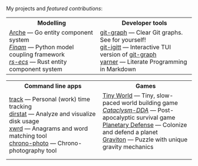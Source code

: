 My projects and *featured contributions*:

<table>
  <tr>
    <th width="500px">Modelling</th>
    <th width="500px">Developer tools</th>
  </tr>
  <tr>
    <td>
          <a href="https://github.com/mlange-42/arche">Arche</a> &mdash; 
          Go entity component system<br/>
          <a href="https://github.com/finam-ufz/finam"><i>Finam</i></a> &mdash; 
          Python model coupling framework<br/>
          <a href="https://github.com/adamreichold/rs-ecs"><i>rs-ecs</i></a> &mdash; 
          Rust entity component system<br/>
    </td>
    <td>
          <a href="https://github.com/mlange-42/git-graph">git-graph</a> &mdash; 
          Clear Git graphs. See for yourself!<br/>
          <a href="https://github.com/mlange-42/git-igitt">git-igitt</a> &mdash; 
          Interactive TUI version of <a href="https://github.com/mlange-42/git-graph">git-graph</a><br/>
          <a href="https://github.com/mlange-42/yarner">yarner</a> &mdash; 
          Literate Programming in Markdown<br/>
    </td>
  </tr>
</table>

<table>
  <tr>
    <th width="500px">Command line apps</th>
    <th width="500px">Games</th>
  </tr>
  <tr>
    <td>
          <a href="https://github.com/mlange-42/track">track</a> &mdash; 
          Personal (work) time tracking<br/>
          <a href="https://github.com/mlange-42/dirstat">dirstat</a> &mdash; 
          Analyze and visualize disk usage <br/>
          <a href="https://github.com/mlange-42/xwrd">xwrd</a> &mdash; 
          Anagrams and word matching tool<br/>
          <a href="https://github.com/mlange-42/chrono-photo">chrono-photo</a> &mdash; 
          Chrono-photography tool<br/>
    </td>
    <td>
          <a href="https://github.com/mlange-42/tiny-world">Tiny World</a> &mdash; 
          Tiny, slow-paced world building game<br/>
          <a href="https://github.com/CleverRaven/Cataclysm-DDA"><i>Cataclysm-DDA</i></a> &mdash; 
          Post-apocalyptic survival game<br/>
          <a href="https://github.com/mlange-42/planetary-defense">Planetary Defense</a> &mdash; 
          Colonize and defend a planet<br/>
          <a href="https://github.com/mlange-42/Graviton">Graviton</a> &mdash; 
          Puzzle with unique gravity mechanics<br/><br/>
    </td>
  </tr>
</table>
